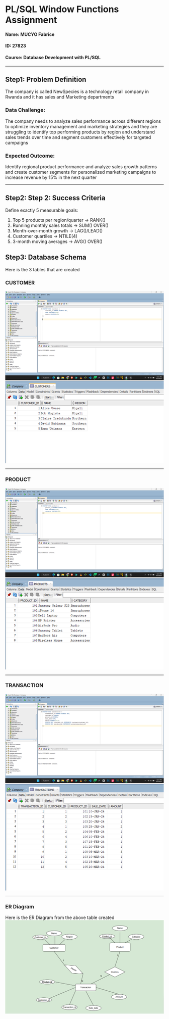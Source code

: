 # PL/SQL Window Functions Assignment

  #### Name: MUCYO Fabrice
  #### ID: 27823
  #### Course: Database Development with PL/SQL


---


## Step1: Problem Definition
The company is called NewSpecies is a technology retail company in Rwanda and it has sales and Marketing departments 

### Data Challenge:
The company needs to analyze sales performance across different regions to optimize inventory management and 
marketing strategies and they are struggling to identify top performing products by region and understand 
sales trends over time and segment customers effectively for targeted campaigns

### Expected Outcome:
Identify regional product performance and analyze sales growth patterns and create customer segments for 
personalized marketing campaigns to increase revenue by 15% in the next quarter

---

## Step2: Step 2: Success Criteria
 Define exactly 5 measurable goals:
 1. Top 5 products per region/quarter → RANK()
 2. Running monthly sales totals → SUM() OVER()
 3. Month-over-month growth → LAG()/LEAD()
 4. Customer quartiles → NTILE(4)
 5. 3-month moving averages → AVG() OVER()

## Step3: Database Schema
Here is the 3 tables that are created
### CUSTOMER
![Customer](https://github.com/FabriceMUCYO/-plsql-window-functions-Fabrice-MUCYO/blob/main/Oracle%20Screenshots/Create%20Table%20customers.png)
![Table](https://github.com/FabriceMUCYO/-plsql-window-functions-Fabrice-MUCYO/blob/main/Oracle%20Screenshots/customer%20data.png)

---

### PRODUCT
![Product](https://github.com/FabriceMUCYO/-plsql-window-functions-Fabrice-MUCYO/blob/main/Oracle%20Screenshots/Create%20Table%20product.png)
![Table](https://github.com/FabriceMUCYO/-plsql-window-functions-Fabrice-MUCYO/blob/main/Oracle%20Screenshots/product%20data.png)

---

### TRANSACTION
![Transaction](https://github.com/FabriceMUCYO/-plsql-window-functions-Fabrice-MUCYO/blob/main/Oracle%20Screenshots/Create%20Table%20Transaction.png)
![Table](https://github.com/FabriceMUCYO/-plsql-window-functions-Fabrice-MUCYO/blob/main/Oracle%20Screenshots/transaction%20data.png)

---


### ER Diagram
Here is the ER Diagram from the above table created 
![ER Diagram](https://github.com/FabriceMUCYO/-plsql-window-functions-Fabrice-MUCYO/blob/main/Oracle%20Screenshots/ER%20Diagram.png)



